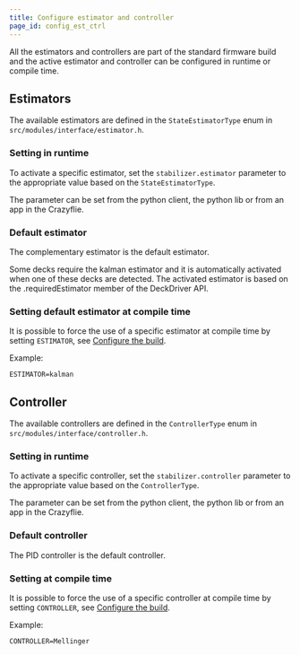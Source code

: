 ```yaml
---
title: Configure estimator and controller
page_id: config_est_ctrl
---
```


All the estimators and controllers are part of the standard firmware build and the active estimator and controller can be configured in runtime or compile time.

## Estimators

The available estimators are defined in the `StateEstimatorType` enum in `src/modules/interface/estimator.h`.

### Setting in runtime

To activate a specific estimator, set the `stabilizer.estimator` parameter to the appropriate value based on the `StateEstimatorType`.

The parameter can be set from the python client, the python lib or from an app in the Crazyflie.

### Default estimator

The complementary estimator is the default estimator.

Some decks require the kalman estimator and it is automatically activated when one of these decks are detected. The activated estimator is based on the .requiredEstimator member of the DeckDriver API.

### Setting default estimator at compile time

It is possible to force the use of a specific estimator at compile time by setting `ESTIMATOR`, see [Configure the build](/docs/building-and-flashing/build.md/#configmk).

Example:

`ESTIMATOR=kalman`

## Controller

The available controllers are defined in the `ControllerType` enum in `src/modules/interface/controller.h`.

### Setting in runtime

To activate a specific controller, set the `stabilizer.controller` parameter to the appropriate value based on the `ControllerType`.

The parameter can be set from the python client, the python lib or from an app in the Crazyflie.

### Default controller

The PID controller is the default controller.

### Setting at compile time

It is possible to force the use of a specific controller at compile time by setting `CONTROLLER`, see [Configure the build](/docs/building-and-flashing/build.md/#configmk).

Example:

`CONTROLLER=Mellinger`
